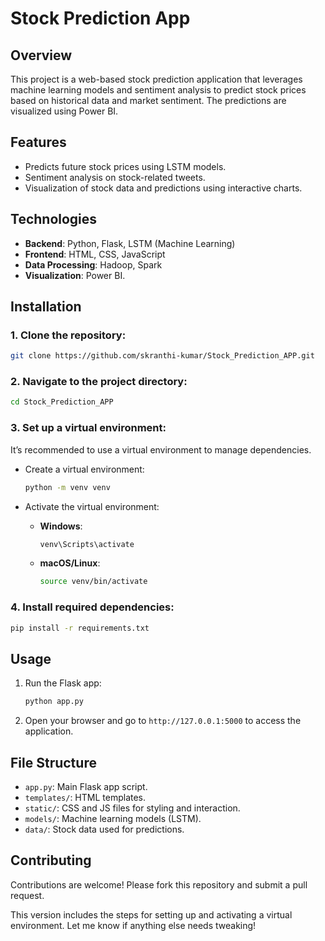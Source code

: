 # Stock Prediction App

## Overview
This project is a web-based stock prediction application that leverages machine learning models and sentiment analysis to predict stock prices based on historical data and market sentiment. The predictions are visualized using Power BI.

## Features
- Predicts future stock prices using LSTM models.
- Sentiment analysis on stock-related tweets.
- Visualization of stock data and predictions using interactive charts.

## Technologies
- **Backend**: Python, Flask, LSTM (Machine Learning)
- **Frontend**: HTML, CSS, JavaScript
- **Data Processing**: Hadoop, Spark
- **Visualization**: Power BI.

## Installation

### 1. Clone the repository:
```bash
git clone https://github.com/skranthi-kumar/Stock_Prediction_APP.git
```

### 2. Navigate to the project directory:
```bash
cd Stock_Prediction_APP
```

### 3. Set up a virtual environment:
It’s recommended to use a virtual environment to manage dependencies.

- Create a virtual environment:
  ```bash
  python -m venv venv
  ```

- Activate the virtual environment:

  - **Windows**:
    ```bash
    venv\Scripts\activate
    ```
  - **macOS/Linux**:
    ```bash
    source venv/bin/activate
    ```

### 4. Install required dependencies:
```bash
pip install -r requirements.txt
```

## Usage
1. Run the Flask app:
   ```bash
   python app.py
   ```
2. Open your browser and go to `http://127.0.0.1:5000` to access the application.

## File Structure
- `app.py`: Main Flask app script.
- `templates/`: HTML templates.
- `static/`: CSS and JS files for styling and interaction.
- `models/`: Machine learning models (LSTM).
- `data/`: Stock data used for predictions.

## Contributing
Contributions are welcome! Please fork this repository and submit a pull request.



This version includes the steps for setting up and activating a virtual environment. Let me know if anything else needs tweaking!
